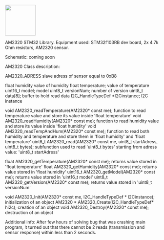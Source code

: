 <a href="[URL_REDIRECT](https://www.google.com/url?sa=i&url=https%3A%2F%2Fnettigo.pl%2Fproducts%2Fasair-am2320-i2c-czujnik-wilgotnosci-i-temperatury&psig=AOvVaw19xvh4Hrnz1tuXnLf-Bd67&ust=1698179311031000&source=images&cd=vfe&opi=89978449&ved=0CBEQjRxqFwoTCLibwoWBjYIDFQAAAAAdAAAAABAF)" target="blank"><img align="center" src="URL_TO_YOUR_IMAGE" height="100" /></a>

AM2320 STM32 Library.
Equipment used: STM32f103RB dev board, 2x 4.7k Ohm resistors, AM2320 sensor.

Schematic:
coming soon

AM2320 Class description:

AM2320_ADRESS                   slave adress of sensor equal to 0xB8

float humidity                  value of humidity
float temperature;              value of temperature
uint16_t model;                 model
uint8_t versionNum;             number of version
uint8_t data[8];                buffer to hold read data
I2C_HandleTypeDef *I2Cinstance; I2C instance

void AM2320_readTemperature(AM2320* const me);  function to read temperature value and store its value inside 'float temperature'
void AM2320_readHumidity(AM2320* const me);     function to read humidity value and store its value inside 'float humidity'
void AM2320_readTempAndHum(AM2320* const me);   function to read both humidity and temperature and store them in 'float humidity' and 'float temperature'
uint8_t AM2320_read(AM2320* const me, uint8_t startAdress, uint8_t bytes);  subfunction used to read 'uint8_t bytes' starting from adress value: 'uint8_t startAdress'

float AM2320_getTemperature(AM2320* const me); returns value stored in 'float temperature'
float AM2320_getHumidity(AM2320* const me); returns value stored in 'float humidity'
uint16_t AM2320_getModel(AM2320* const me); returns value stored in 'uint16_t model'
uint8_t AM2320_getVersion(AM2320* const me); returns value stored in 'uint8_t versionNum'


void AM2320_Init(AM2320* const me, I2C_HandleTypeDef * I2Cinstance);  initialization of an object
AM2320 * AM2320_Create(I2C_HandleTypeDef* hi2c);    creation of an object
void AM2320_Destroy(AM2320* const me);              destruction of an object



Additional info:
After few hours of solving bug that was crashing main program, it turned out that there cannot be 2 reads (transmission and sensor response) within less than 2 seconds.
